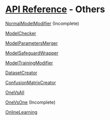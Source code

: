 # [API Reference](../API.md) - Others

[NormalModelModifier](Others/NormalModelModifier.md) (Incomplete)

[ModelChecker](Others/ModelChecker.md)

[ModelParametersMerger](Others/ModelParametersMerger.md)

[ModelSafeguardWrapper](Others/ModelSafeguardWrapper.md)

[ModelTrainingModifier](Others/ModelTrainingModifier.md)

[DatasetCreator](Others/DatasetCreator.md)

[ConfusionMatrixCreator](Others/ConfusionMatrixCreator.md)

[OneVsAll](Others/OneVsAll.md)

[OneVsOne](Others/OneVsOne.md) (Incomplete)

[OnlineLearning](Others/OnlineLearning.md)
